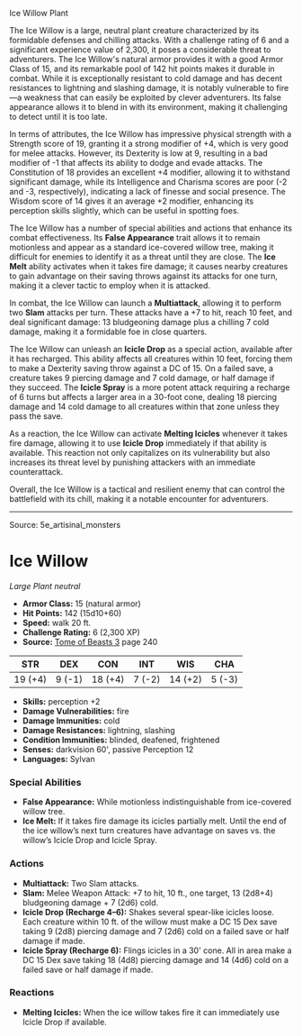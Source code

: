 <MonsterName/>Ice Willow</MonsterName>
<CreatureType/>Plant</CreatureType>

<summary>The Ice Willow is a large, neutral plant creature characterized by its formidable defenses and chilling attacks. With a challenge rating of 6 and a significant experience value of 2,300, it poses a considerable threat to adventurers. The Ice Willow's natural armor provides it with a good Armor Class of 15, and its remarkable pool of 142 hit points makes it durable in combat. While it is exceptionally resistant to cold damage and has decent resistances to lightning and slashing damage, it is notably vulnerable to fire—a weakness that can easily be exploited by clever adventurers. Its false appearance allows it to blend in with its environment, making it challenging to detect until it is too late. </summary>

<detail>

In terms of attributes, the Ice Willow has impressive physical strength with a Strength score of 19, granting it a strong modifier of +4, which is very good for melee attacks. However, its Dexterity is low at 9, resulting in a bad modifier of -1 that affects its ability to dodge and evade attacks. The Constitution of 18 provides an excellent +4 modifier, allowing it to withstand significant damage, while its Intelligence and Charisma scores are poor (-2 and -3, respectively), indicating a lack of finesse and social presence. The Wisdom score of 14 gives it an average +2 modifier, enhancing its perception skills slightly, which can be useful in spotting foes.

The Ice Willow has a number of special abilities and actions that enhance its combat effectiveness. Its **False Appearance** trait allows it to remain motionless and appear as a standard ice-covered willow tree, making it difficult for enemies to identify it as a threat until they are close. The **Ice Melt** ability activates when it takes fire damage; it causes nearby creatures to gain advantage on their saving throws against its attacks for one turn, making it a clever tactic to employ when it is attacked.

In combat, the Ice Willow can launch a **Multiattack**, allowing it to perform two **Slam** attacks per turn. These attacks have a +7 to hit, reach 10 feet, and deal significant damage: 13 bludgeoning damage plus a chilling 7 cold damage, making it a formidable foe in close quarters. 

The Ice Willow can unleash an **Icicle Drop** as a special action, available after it has recharged. This ability affects all creatures within 10 feet, forcing them to make a Dexterity saving throw against a DC of 15. On a failed save, a creature takes 9 piercing damage and 7 cold damage, or half damage if they succeed. The **Icicle Spray** is a more potent attack requiring a recharge of 6 turns but affects a larger area in a 30-foot cone, dealing 18 piercing damage and 14 cold damage to all creatures within that zone unless they pass the save.

As a reaction, the Ice Willow can activate **Melting Icicles** whenever it takes fire damage, allowing it to use **Icicle Drop** immediately if that ability is available. This reaction not only capitalizes on its vulnerability but also increases its threat level by punishing attackers with an immediate counterattack. 

Overall, the Ice Willow is a tactical and resilient enemy that can control the battlefield with its chill, making it a notable encounter for adventurers.</detail>



---

Source: 5e_artisinal_monsters

# Ice Willow

*Large* *Plant* *neutral*

- **Armor Class:** 15 (natural armor)
- **Hit Points:** 142 (15d10+60)
- **Speed:** walk 20 ft.
- **Challenge Rating:** 6 (2,300 XP)
- **Source:** [Tome of Beasts 3](https://koboldpress.com/kpstore/product/tome-of-beasts-3-for-5th-edition/) page 240

| STR | DEX | CON | INT | WIS | CHA |
| --- | --- | --- | --- | --- | --- |
| 19 (+4) | 9 (-1) | 18 (+4) | 7 (-2) | 14 (+2) | 5 (-3) |

- **Skills:** perception +2
- **Damage Vulnerabilities:** fire
- **Damage Immunities:** cold
- **Damage Resistances:** lightning, slashing
- **Condition Immunities:** blinded, deafened, frightened
- **Senses:** darkvision 60', passive Perception 12
- **Languages:** Sylvan

### Special Abilities

- **False Appearance:** While motionless indistinguishable from ice-covered willow tree.
- **Ice Melt:** If it takes fire damage its icicles partially melt. Until the end of the ice willow’s next turn creatures have advantage on saves vs. the willow’s Icicle Drop and Icicle Spray.

### Actions

- **Multiattack:** Two Slam attacks.
- **Slam:** Melee Weapon Attack: +7 to hit, 10 ft., one target, 13 (2d8+4) bludgeoning damage + 7 (2d6) cold.
- **Icicle Drop (Recharge 4–6):** Shakes several spear-like icicles loose. Each creature within 10 ft. of the willow must make a DC 15 Dex save taking 9 (2d8) piercing damage and 7 (2d6) cold on a failed save or half damage if made.
- **Icicle Spray (Recharge 6):** Flings icicles in a 30' cone. All in area make a DC 15 Dex save taking 18 (4d8) piercing damage and 14 (4d6) cold on a failed save or half damage if made.

### Reactions

- **Melting Icicles:** When the ice willow takes fire it can immediately use Icicle Drop if available.




